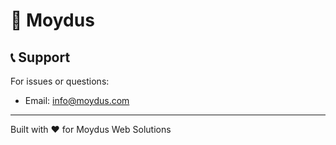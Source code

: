 # 🔄 Moydus

## 📞 Support

For issues or questions:

- Email: info@moydus.com

---

Built with ❤️ for Moydus Web Solutions

